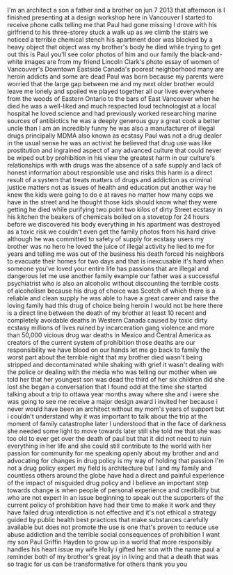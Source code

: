 
I&#39;m an architect a son a father and a
brother on jun 7 2013 that afternoon is
I finished presenting at a design
workshop here in Vancouver I started to
receive phone calls telling me that Paul
had gone missing I drove with his
girlfriend to his three-storey stuck a
walk up as we climb the stairs we
noticed a terrible chemical stench his
apartment door was blocked by a heavy
object that object was my brother&#39;s body
he died while trying to get out this is
Paul you&#39;ll see color photos of him and
our family the black-and-white images
are from my friend Lincoln Clark&#39;s photo
essay of women of Vancouver&#39;s Downtown
Eastside Canada&#39;s poorest neighborhood
many are heroin addicts and some are
dead Paul was born because my parents
were worried that the large gap between
me and my next older brother would leave
me lonely and spoiled we played together
all our lives everywhere from the woods
of Eastern Ontario to the bars of East
Vancouver when he died he was a
well-liked and much respected loud
technologist at a local hospital he
loved science and had previously worked
researching marine sources of
antibiotics he was a deeply generous guy
a great cook a better uncle than I am an
incredibly funny he was also a
manufacturer of illegal drugs
principally MDMA also known as ecstasy
Paul was not a drug dealer in the usual
sense he was an activist he believed
that drug use was like prostitution and
ingrained aspect of any advanced culture
that could never be wiped out by
prohibition in his view the greatest
harm in our culture&#39;s relationships with
with drugs was the absence of a safe
supply and lack of honest information
about responsible use and risks this
harm is a direct
result of a system that treats matters
of drugs and addiction as criminal
justice matters not as issues of health
and education put another way he knew
the kids were going to do e at raves no
matter how many cops we have in the
street and he thought those kids should
know what they were getting he died
while purifying two point two kilos of
dirty Street ecstasy in his kitchen the
beakers of chemicals boiled on a
stovetop for 24 hours before we
discovered his body everything in his
apartment was destroyed as a toxic risk
we couldn&#39;t even get the family photos
from his hard drive although he was
committed to safety of supply for
ecstasy users my brother was no hero he
loved the juice of illegal activity he
lied to me for years and telling me was
out of the business his death forced his
neighbors to evacuate their homes for
two days and that is inexcusable it&#39;s
hard when someone you&#39;ve loved your
entire life has passions that are
illegal and dangerous let me use another
family example our father was a
successful psychiatrist who is also an
alcoholic without discounting the
terrible costs of alcoholism because his
drug of choice was Scotch of which there
is a reliable and clean supply he was
able to have a great career and raise
the loving family had this drug of
choice being heroin I would not be here
there is a direct line between the death
of my brother at least 10 recent and
completely avoidable deaths in Western
Canada caused by toxic dirty ecstasy
millions of lives ruined by
incarceration gang violence and more
than 50,000 vicious drug war deaths in
Mexico and Central America as creators
of the current system of prohibition
those deaths are our responsibility we
have blood on our hands let me go back
to family the worst part about the
terrible night that my brother died
wasn&#39;t being stripped and
decontaminated while shaking with grief
it wasn&#39;t dealing with the police or
dealing with the media who was telling
our mother when we told her that her
youngest son was dead the third of her
six children did she lost she began a
conversation that I found odd at the
time she started talking about a trip to
ottawa year months away where she and i
were she was going to see me receive a
major design award i invited her because
i never would have been an architect
without my mom&#39;s years of support but i
couldn&#39;t understand why it was important
to talk about the trip at the moment of
family catastrophe later I understood
that in the face of darkness she needed
some light to move towards later still
she told me that she was too old to ever
get over the death of paul but that it
did not need to ruin everything in her
life and she could still contribute to
the world with her passion for community
for me speaking openly about my brother
and and advocating for changes in drug
policy is my way of holding that passion
I&#39;m not a drug policy expert my field is
architecture but I and my family and
countless others around the globe have
had a direct and painful experience of
the impact of misguided drug policy and
I believe an important step towards
change is when people of personal
experience and credibility but who are
not expert in an issue beginning to
speak out the supporters of the current
policy of prohibition have had their
time to make it work and they have
failed drug interdiction is not
effective and it&#39;s not ethical a
strategy guided by public health best
practices that make substances carefully
available but does not promote the use
is one that&#39;s proven to reduce use abuse
addiction and the terrible social
consequences of prohibition I want my
son Paul Griffin Hayden
to grow up in a world that more
responsibly handles his heart issue my
wife Holly i gifted her son with the
name paul a reminder both of my
brother&#39;s great joy in living and that a
death that was so tragic for us can be
transformative for others thank you
you
